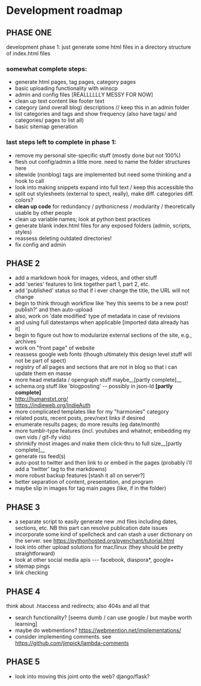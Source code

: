 # Development roadmap
## PHASE ONE

development phase 1: just generate some html files in a directory structure of index.html files 
### somewhat complete steps:
- generate html pages, tag pages, category pages
- basic uploading functionality with winscp
- admin and config files [REALLLLLLY MESSY FOR NOW]
- clean up text content like footer text
- category (and overall blog) descriptions // keep this in an admin folder
- list categories and tags and show frequency (also have tags/ and categories/ pages to list all)
- basic sitemap generation

### last steps left to complete in phase 1:
- remove my personal site-specific stuff (mostly done but not 100%)
- flesh out config/admin a little more. need to name the folder structures here
- sitewide (nonblog) tags are implemented but need some thinking and a hook to call
- look into making snippets expand into full text / keep this accessible tho
- split out stylesheets (external to spect, really), make diff. categories diff. colors?
- __clean up code__ for redundancy / pythonicness / modularity / theoretically usable by other people
- clean up variable names; look at python best practices
- generate blank index.html files for any exposed folders (admin, scripts, styles)
- reassess deleting outdated directories!
- fix config and admin

## PHASE 2
- add a markdown hook for images, videos, and other stuff
- add 'series' features to link together part 1, part 2, etc.
- add 'published' status so that if i ever change the title, the URL will not change
- begin to think through workflow like 'hey this seems to be a new post! publish?' and then auto-upload
- also, work on 'date modified' type of metadata in case of revisions
- and using full datestamps when applicable [imported data already has it]
- begin to figure out how to modularize external sections of the site, e.g., archives
- work on "front page" of website
- reassess google web fonts (though ultimately this design level stuff will not be part of spect)
- registry of all pages and sections that are not in blog so that i can update them en masse
- more head metadata / opengraph stuff maybe__[partly complete]__
- schema.org stuff like 'blogposting' -- possibly in json-ld __[partly complete]__
- http://humanstxt.org/
- https://indieweb.org/IndieAuth
- more complicated templates like for my "harmonies" category
- related posts, recent posts, prev/next links if desired
- enumerate results pages; do more results (eg date/month)
- more tumblr-type features (incl. youtubes and whatnot; embedding my own vids / gif-ify vids)
- shrinkify most images and make them click-thru to full size__[partly complete]__
- generate rss feed(s)
- auto-post to twitter and then link to or embed in the pages (probably i'll add a 'twitter' tag to the markdowns)
- more robust backup features [stash it all on server?]
- better separation of content, presentation, and program
- maybe slip in images for tag main pages (like, if in the folder)

## PHASE 3
- a separate script to easily generate new .md files including dates, sections, etc. NB this part can resolve publication date issues
- incorporate some kind of spellcheck and can stash a user dictionary on the server. see https://pythonhosted.org/pyenchant/tutorial.html
- look into other upload solutions for mac/linux (they should be pretty straightforward)
- look at other social media apis --- facebook, diaspora*, google+
- sitemap pings
- link checking

## PHASE 4
think about .htaccess and redirects; also 404s and all that
- search functionality? [seems dumb / can use google / but maybe worth learning]
- maybe do webmentions? https://webmention.net/implementations/
- consider implementing comments. see https://github.com/jimpick/lambda-comments
	
## PHASE 5
- look into moving this joint onto the web? django/flask?